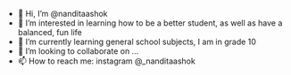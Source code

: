 - 👋 Hi, I’m @nanditaashok
- 👀 I’m interested in learning how to be a better student, as well as have a balanced, fun life
- 🌱 I’m currently learning general school subjects, I am in grade 10 
- 💞️ I’m looking to collaborate on ...
- 📫 How to reach me: instagram @_nanditaashok 

<!---
nanditaashok/nanditaashok is a ✨ special ✨ repository because its `README.md` (this file) appears on your GitHub profile.
You can click the Preview link to take a look at your changes.
--->
